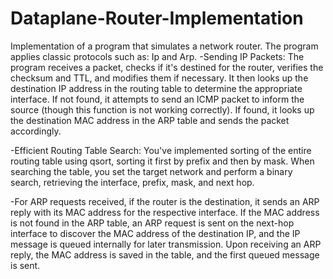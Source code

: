 # Dataplane-Router-Implementation

Implementation of a program that simulates a network router. The program applies classic protocols such as: Ip and Arp.
 -Sending IP Packets: The program receives a packet, checks if it's destined for the router, verifies the checksum and TTL, and modifies them if necessary. It then looks up the destination IP address in the routing table to determine the appropriate interface. If not found, it attempts to send an ICMP packet to inform the source (though this function is not working correctly). If found, it looks up the destination MAC address in the ARP table and sends the packet accordingly.

 -Efficient Routing Table Search: You've implemented sorting of the entire routing table using qsort, sorting it first by prefix and then by mask. When searching the table, you set the target network and perform a binary search, retrieving the interface, prefix, mask, and next hop.

 -For ARP requests received, if the router is the destination, it sends an ARP reply with its MAC address for the respective interface.
If the MAC address is not found in the ARP table, an ARP request is sent on the next-hop interface to discover the MAC address of the destination IP, and the IP message is queued internally for later transmission.
Upon receiving an ARP reply, the MAC address is saved in the table, and the first queued message is sent.
